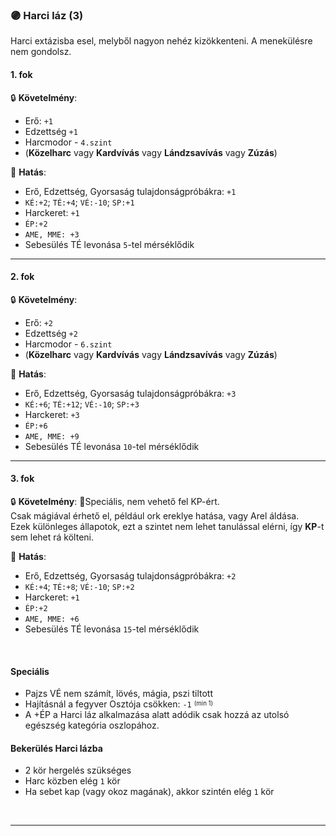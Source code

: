 ### 🟣 Harci láz (3)

Harci extázisba esel, melyből nagyon nehéz kizökkenteni. A menekülésre nem gondolsz.
#### 1. fok

🔒 **Követelmény**:
- Erő: `+1`
- Edzettség `+1`
- Harcmodor - `4.szint`
- (**Közelharc** vagy **Kardvívás** vagy **Lándzsavívás** vagy **Zúzás**)

🌟 **Hatás**:
- Erő, Edzettség, Gyorsaság tulajdonságpróbákra: `+1`
- `KÉ:+2`; `TÉ:+4`; `VÉ:-10`; `SP:+1`
- Harckeret: `+1`
- `ÉP:+2`
- `AME, MME: +3`
- Sebesülés TÉ levonása `5`-tel mérséklődik

---
#### 2. fok

🔒 **Követelmény**:
- Erő: `+2`
- Edzettség `+2`
- Harcmodor - `6.szint`
- (**Közelharc** vagy **Kardvívás** vagy **Lándzsavívás** vagy **Zúzás**)

🌟 **Hatás**:
- Erő, Edzettség, Gyorsaság tulajdonságpróbákra: `+3`
- `KÉ:+6`; `TÉ:+12`; `VÉ:-10`; `SP:+3`
- Harckeret: `+3`
- `ÉP:+6`
- `AME, MME: +9`
- Sebesülés TÉ levonása `10`-tel mérséklődik

---
#### 3. fok

🔒 **Követelmény**: 🔆Speciális, nem vehető fel KP-ért.<br />Csak mágiával érhető el, például ork ereklye hatása, vagy Arel áldása.<br />Ezek különleges állapotok, ezt a szintet nem lehet tanulással elérni, így **KP**-t sem lehet rá költeni.

🌟 **Hatás**:
- Erő, Edzettség, Gyorsaság tulajdonságpróbákra: `+2`
- `KÉ:+4`; `TÉ:+8`; `VÉ:-10`; `SP:+2`
- Harckeret: `+1`
- `ÉP:+2`
- `AME, MME: +6`
- Sebesülés TÉ levonása `15`-tel mérséklődik

<br />

#### Speciális

- Pajzs VÉ nem számít, lövés, mágia, pszi tiltott
- Hajításnál a fegyver Osztója csökken: `-1` <sup><sub>(min 1)</sub></sup>
- A +ÉP a Harci láz alkalmazása alatt adódik csak hozzá az utolsó egészség kategória oszlopához.

#### Bekerülés Harci lázba

- 2 kör hergelés szükséges
- Harc közben elég `1` kör
- Ha sebet kap (vagy okoz magának), akkor szintén elég `1` kör

<br />

---
